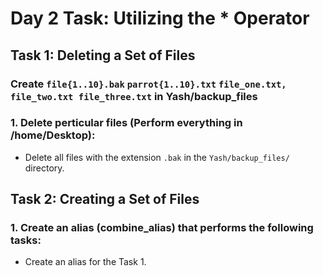 # Day 2 Task: Utilizing the * Operator

## Task 1: Deleting a Set of Files

### Create `file{1..10}.bak` `parrot{1..10}.txt` `file_one.txt, file_two.txt file_three.txt` in Yash/backup_files

### 1. Delete perticular files (Perform everything in /home/Desktop):
   - Delete all files with the extension `.bak` in the `Yash/backup_files/` directory.

## Task 2: Creating a Set of Files

### 1. Create an alias (combine_alias) that performs the following tasks:
   - Create an alias for the Task 1.
